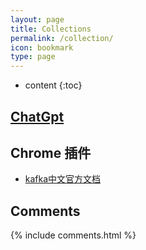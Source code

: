 ```yaml
---
layout: page
title: Collections
permalink: /collection/
icon: bookmark
type: page
---
```


* content
{:toc}
## [ChatGpt](../_posts/python/index.html)

## Chrome 插件

* [kafka中文官方文档](http://kafka.apachecn.org/)

## Comments

{% include comments.html %}
